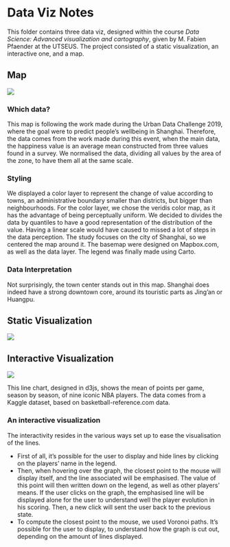 # Data Viz Notes
This folder contains three data viz, designed within the course _Data Science: Advanced visualization and cartography_, given by M. Fabien Pfaender at the UTSEUS. The project consisted of a static visualization, an interactive one, and a map.

## Map
![][image-1]

### Which data?
This map is following the work made during the Urban Data Challenge 2019, where the goal were to predict people’s wellbeing in Shanghai. Therefore, the data comes from the work made during this event, when the main data, the happiness value is an average mean constructed from three values found in a survey. We normalised the data, dividing all values by the area of the zone, to have them all at the same scale. 
### Styling
We displayed a color layer to represent the change of value according to towns, an administrative boundary smaller than districts, but bigger than neighbourhoods. For the color layer, we chose the veridis color map, as it has the advantage of being perceptually uniform. We decided to divides the data by quantiles to have a good representation of the distribution of the value. Having a linear scale would have caused to missed a lot of steps in the data perception.
The study focuses on the city of Shanghai, so we centered the map around it. The basemap were designed on Mapbox.com, as well as the data layer. The legend was finally made using Carto.
### Data Interpretation
Not surprisingly, the town center stands out in this map. Shanghai does indeed have a strong downtown core, around its touristic parts as Jing’an or Huangpu.

## Static Visualization
![][image-2]
## Interactive Visualization
![][image-3]

This line chart, designed in d3js, shows the mean of points per game, season by season, of nine iconic NBA players. The data comes from a Kaggle dataset, based on basketball-reference.com data. 
### An interactive visualization
The interactivity resides in the various ways set up to ease the visualisation of the lines. 
* First of all, it’s possible for the user to display and hide lines by clicking on the players’ name in the legend.
* Then, when hovering over the graph, the closest point to the mouse will display itself, and the line associated will be emphasised. The value of this point will then written down on the legend, as well as other players’ means. If the user clicks on the graph, the emphasised line will be displayed alone for the user to understand well the player evolution in his scoring. Then, a new click will sent the user back to the previous state. 
* To compute the closest point to the mouse, we used Voronoi paths. It’s possible for the user to display, to understand how the graph is cut out, depending on the amount of lines displayed.

[image-1]:	mapdemo.gif
[image-2]:	https://raw.githubusercontent.com/ramiibm/UM02-Deposit/master/Project/images/barChart.png
[image-3]:	demo.gif